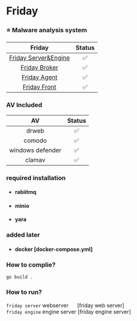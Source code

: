 # Friday <br/>
### ⭐ Malware analysis system

|           Friday                                             |Status |
| :----------------------------------------------------------: | :---: |
|[Friday Server&Engine](https://github.com/kuno989/friday)                   |  :white_check_mark:  |
|[Friday Broker](https://github.com/kuno989/friday_broker)     |  :white_check_mark:  |
|[Friday Agent](https://github.com/kuno989/friday_agent)       |  :white_check_mark:  |
|[Friday Front](https://github.com/kuno989/friday-frontend)    |  :white_check_mark:  |

### AV Included
|              AV                  |       Status       |
| :------------------------------: | :----------------: |
|            drweb                 | :white_check_mark: |
|            comodo                | :white_check_mark: |
|       windows defender           | :white_check_mark: |
|            clamav                | :white_check_mark: |
### required installation
- #### rabiitmq
- #### minio
- #### yara
### added later
- #### docker [docker-compose.yml]
### How to complie?
`go build .`
### How to run?
`friday server` webserver &nbsp;&nbsp;&nbsp;&nbsp;&nbsp;[friday web server]
<br>
`friday engine` engine server [friday engine server]
